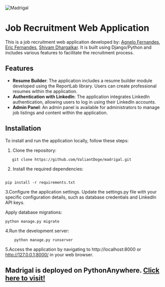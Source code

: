 ![Madrigal](https://github.com/ValiantDoge/madrigal/blob/dev/website_hr/static/website_hr/img/logo.png?raw=true)
# Job Recruitment Web Application

This is a job recruitment web application developed by: 
[Agnelo Fernandes](https://github.com/ValiantDoge), 
[Eric Fernandes,](https://github.com/Ericfdes) 
[Shivam Dhargalkar](https://github.com/ShivamD01). 
It is built using Django/Python and includes various features to facilitate the recruitment process.

## Features

- **Resume Builder**: The application includes a resume builder module developed using the ReportLab library. Users can create professional resumes within the application.
- **Authentication with LinkedIn**: The application integrates LinkedIn authentication, allowing users to log in using their LinkedIn accounts.
- **Admin Panel**: An admin panel is available for administrators to manage job listings and content within the application.

## Installation

To install and run the application locally, follow these steps:

1. Clone the repository:

```shell
   git clone https://github.com/ValiantDoge/madrigal.git
 ```
2. Install the required dependencies:

```shell

pip install -r requirements.txt
```

3.Configure the application settings. Update the settings.py file with your specific configuration details, such as database credentials and LinkedIn API keys.

Apply database migrations:

```shell
python manage.py migrate
```

4.Run the development server:

```shell
    python manage.py runserver
```

5.Access the application by navigating to http://localhost:8000 or http://127.0.0.1:8000/ in your web browser.


## Madrigal is deployed on PythonAnywhere. [Click here to visit!](https://valiantdoge.pythonanywhere.com/)
